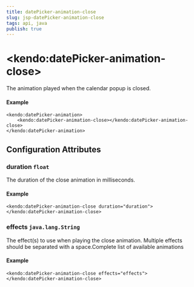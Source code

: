 ```yaml
---
title: datePicker-animation-close
slug: jsp-datePicker-animation-close
tags: api, java
publish: true
---
```


# \<kendo:datePicker-animation-close\>

The animation played when the calendar popup is closed.

#### Example
    <kendo:datePicker-animation>
        <kendo:datePicker-animation-close></kendo:datePicker-animation-close>
    </kendo:datePicker-animation>

## Configuration Attributes

### duration `float`

The duration of the close animation in milliseconds.

#### Example
    <kendo:datePicker-animation-close duration="duration">
    </kendo:datePicker-animation-close>

### effects `java.lang.String`

The effect(s) to use when playing the close animation. Multiple effects should be separated with a space.Complete list of available animations

#### Example
    <kendo:datePicker-animation-close effects="effects">
    </kendo:datePicker-animation-close>

 
